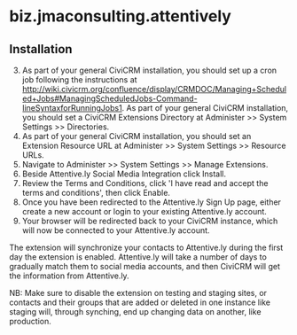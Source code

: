 biz.jmaconsulting.attentively
=============================

Installation
------------

3. As part of your general CiviCRM installation, you should set up a cron job following the instructions at http://wiki.civicrm.org/confluence/display/CRMDOC/Managing+Scheduled+Jobs#ManagingScheduledJobs-Command-lineSyntaxforRunningJobs1. As part of your general CiviCRM installation, you should set a CiviCRM Extensions Directory at Administer >> System Settings >> Directories.
2. As part of your general CiviCRM installation, you should set an Extension Resource URL at Administer >> System Settings >> Resource URLs.
4. Navigate to Administer >> System Settings >> Manage Extensions.
4. Beside Attentive.ly Social Media Integration click Install.
5. Review the Terms and Conditions, click 'I have read and accept the terms and conditions', then click Enable.
6. Once you have been redirected to the Attentive.ly Sign Up page, either create a new account or login to your existing Attentive.ly account.
7. Your browser will be redirected back to your CiviCRM instance, which will now be connected to your Attentive.ly account.

The extension will synchronize your contacts to Attentive.ly during the first day the extension is enabled. Attentive.ly will take a number of days to gradually match them to social media accounts, and then CiviCRM will get the information from Attentive.ly.

NB: Make sure to disable the extension on testing and staging sites, or contacts and their groups that are added or deleted in one instance like staging will, through synching, end up changing data on another, like production.
